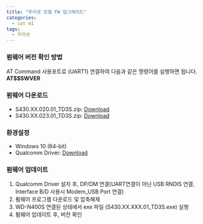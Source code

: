 ```yaml
---
title: "우리넷 모뎀 FW 업그레이드"
categories:
  - cat m1
tags:
  - 우리넷
---
```



### 펌웨어 버전 확인 방법
AT Command 사용포트로 (UART1) 연결하여 다음과 같은 명령어를 실행하면 됩니다.
**AT$$SWVER**


### 펌웨어 다운로드
* S430.XX.020.01_TD3S.zip: [Download](https://www.dropbox.com/s/ge63n741i3gvjkc/S430XX.020.01_TD3S.zip?dl=0, "020 Download")
* S430.XX.023.01_TD3S.zip: [Download](https://www.dropbox.com/s/30q0nd04jqup95x/S430XX.023.01_TD3S.zip?dl=0, "023 Downloda")


### 환경설정
* Windows 10 (64-bit)
* Qualcomm Driver:  [Download](https://www.dropbox.com/s/37x1xx9wdbmr0r8/qud.win.1.1_installer_10052.9.zip?dl=0, "Qualcomm Driver")


### 펌웨어 업데이트
1. Qualcomm Driver 설치 후, DP/DM 연결(UART연결이 아닌 USB RNDIS 연결, Interface B/D 사용시 Modem_USB Port 연결)
2. 펌웨어 프로그램 다운로드 및 압축해제
3. WD-N400S 연결된 상태에서 exe 파일 (S430.XX.XXX.01_TD3S.exe) 실행
4. 펌웨어 업데이트 후, 버전 확인

